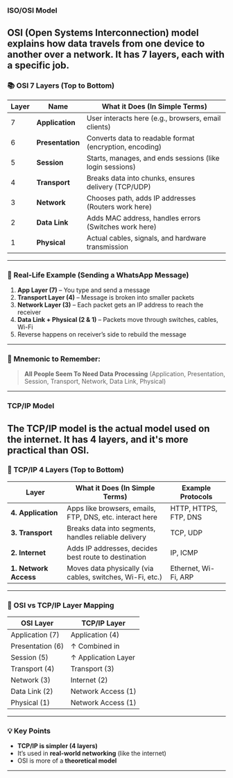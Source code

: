 ### **ISO/OSI Model**
OSI (Open Systems Interconnection) model explains how data travels from one device to another over a network.
It has **7 layers**, each with a specific job.
---
### 📚 OSI 7 Layers (Top to Bottom)
| Layer | Name             | What it Does (In Simple Terms)                           |
| ----- | ---------------- | -------------------------------------------------------- |
| 7     | **Application**  | User interacts here (e.g., browsers, email clients)      |
| 6     | **Presentation** | Converts data to readable format (encryption, encoding)  |
| 5     | **Session**      | Starts, manages, and ends sessions (like login sessions) |
| 4     | **Transport**    | Breaks data into chunks, ensures delivery (TCP/UDP)      |
| 3     | **Network**      | Chooses path, adds IP addresses (Routers work here)      |
| 2     | **Data Link**    | Adds MAC address, handles errors (Switches work here)    |
| 1     | **Physical**     | Actual cables, signals, and hardware transmission        |
---
### 🚀 Real-Life Example (Sending a WhatsApp Message)
1. **App Layer (7)** – You type and send a message
2. **Transport Layer (4)** – Message is broken into smaller packets
3. **Network Layer (3)** – Each packet gets an IP address to reach the receiver
4. **Data Link + Physical (2 & 1)** – Packets move through switches, cables, Wi-Fi
5. Reverse happens on receiver’s side to rebuild the message
---
### 🔄 Mnemonic to Remember:
> **All People Seem To Need Data Processing**
> (Application, Presentation, Session, Transport, Network, Data Link, Physical)
---
### **TCP/IP Model**
The **TCP/IP model** is the actual model used on the internet.
It has **4 layers**, and it's more practical than OSI.
---
### 🧱 TCP/IP 4 Layers (Top to Bottom)
| Layer                 | What it Does (In Simple Terms)                            | Example Protocols     |
| --------------------- | --------------------------------------------------------- | --------------------- |
| **4. Application**    | Apps like browsers, emails, FTP, DNS, etc. interact here  | HTTP, HTTPS, FTP, DNS |
| **3. Transport**      | Breaks data into segments, handles reliable delivery      | TCP, UDP              |
| **2. Internet**       | Adds IP addresses, decides best route to destination      | IP, ICMP              |
| **1. Network Access** | Moves data physically (via cables, switches, Wi-Fi, etc.) | Ethernet, Wi-Fi, ARP  |
---
### 🔄 OSI vs TCP/IP Layer Mapping
| OSI Layer        | TCP/IP Layer        |
| ---------------- | ------------------- |
| Application (7)  | Application (4)     |
| Presentation (6) | ↑ Combined in       |
| Session (5)      | ↑ Application Layer |
| Transport (4)    | Transport (3)       |
| Network (3)      | Internet (2)        |
| Data Link (2)    | Network Access (1)  |
| Physical (1)     | Network Access (1)  |
---
### 💡 Key Points
* **TCP/IP is simpler (4 layers)**
* It’s used in **real-world networking** (like the internet)
* OSI is more of a **theoretical model**
---